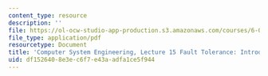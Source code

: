 ```yaml
---
content_type: resource
description: ''
file: https://ol-ocw-studio-app-production.s3.amazonaws.com/courses/6-033-computer-system-engineering-spring-2018/df1526408e3ec6f7e43aadfa1ce5f944_MIT6_033S18lec15.pdf
file_type: application/pdf
resourcetype: Document
title: 'Computer System Engineering, Lecture 15 Fault Tolerance: Introduction to Transactions'
uid: df152640-8e3e-c6f7-e43a-adfa1ce5f944
---
```

